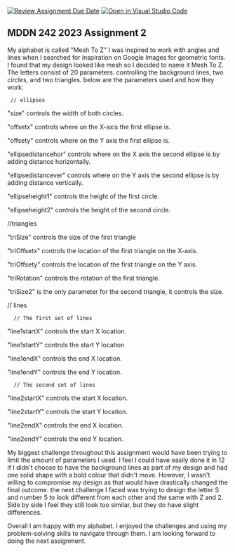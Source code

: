 [![Review Assignment Due Date](https://classroom.github.com/assets/deadline-readme-button-24ddc0f5d75046c5622901739e7c5dd533143b0c8e959d652212380cedb1ea36.svg)](https://classroom.github.com/a/ihfjUrzT)
[![Open in Visual Studio Code](https://classroom.github.com/assets/open-in-vscode-718a45dd9cf7e7f842a935f5ebbe5719a5e09af4491e668f4dbf3b35d5cca122.svg)](https://classroom.github.com/online_ide?assignment_repo_id=11534623&assignment_repo_type=AssignmentRepo)
## MDDN 242 2023 Assignment 2

My alphabet is called "Mesh To Z" I was inspired to work with angles and lines when I searched for inspiration on Google Images for geometric fonts. I found that my design looked like mesh so I decided to name it Mesh To Z.
The letters consist of 20 parameters. controlling the background lines, two circles, and two triangles.
below are the parameters used and how they work:

     // ellipses

  "size" controls the width of both circles.
  
  "offsetx" controls where on the X-axis the first ellipse is.
  
  "offsety" controls where on the Y axis the first ellipse is.
  
  "ellipsedistancehor" controls where on the X axis the second ellipse is by adding distance horizontally.
  
  "ellipsedistancever" controls where on the Y axis the second ellipse is by adding distance vertically. 
  
  "ellipseheight1" controls the height of the first circle.
  
  "ellipseheight2"  controls the height of the second circle.
  
 
  //triangles
  
   "triSize" controls the size of the first triangle
   
   "triOffsetx" controls the location of the first triangle on the X-axis.
   
   "triOffsety"  controls the location of the first triangle on the Y axis.
   
   "triRotation" controls the rotation of the first triangle.
   
   "triSize2" is the only parameter for the second triangle, it controls the size.
   
   
   // lines 
   
      // The first set of lines
      
   "line1startX" controls the start X location.
   
   "line1startY" controls the start Y location
   
   "line1endX" controls the end X location.
   
   "line1endY" controls the end Y location.
   
   
      // The second set of lines
      
   "line2startX" controls the start X location.
   
   "line2startY" controls the start Y location.
   
   "line2endX" controls the end X location.
   
   "line2endY" controls the end Y location.
   

My biggest challenge throughout this assignment would have been trying to limit the amount of parameters I used. I feel I could have easily done it in 12 if I didn't choose to have the background lines as part of my design and had one solid shape with a bold colour that didn't move. However, I wasn't willing to compromise my design as that would have drastically changed the final outcome. 
the next challenge I faced was trying to design the letter S and number 5 to look different from each other and the same with Z and 2. Side by side I feel they still look too similar, but they do have slight differences. 

Overall I am happy with my alphabet. I enjoyed the challenges and using my problem-solving skills to navigate through them. I am looking forward to doing the next assignment.


